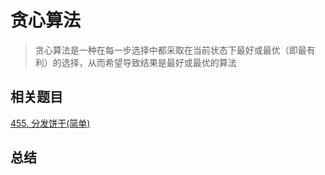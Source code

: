 # 贪心算法
>贪心算法是一种在每一步选择中都采取在当前状态下最好或最优（即最有利）的选择，从而希望导致结果是最好或最优的算法

## 相关题目
[455. 分发饼干(简单)](https://github.com/kerwin-ly/Blog/blob/master/algorithm/greedy-algorithm/455.%20%E5%88%86%E5%8F%91%E9%A5%BC%E5%B9%B2(%E7%AE%80%E5%8D%95).md)


## 总结
